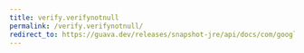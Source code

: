 ```yaml
---
title: verify.verifynotnull
permalink: /verify.verifynotnull/
redirect_to: https://guava.dev/releases/snapshot-jre/api/docs/com/google/common/base/Verify.html#verifyNotNull-T-
---
```

